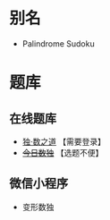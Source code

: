 [](https://cn.sudoku.today/pic/04/palindrome/67903_196526.png)

# 别名
- Palindrome Sudoku

# 题库

## 在线题库
- [独·数之道](http://www.sudokufans.org.cn/lx/game.index.php?type=hw) 【需要登录】
- ~~[今日数独]~~ 【选题不便】

[今日数独]: https://cn.sudoku.today/g-palindrome-sudoku/

## 微信小程序
- 变形数独